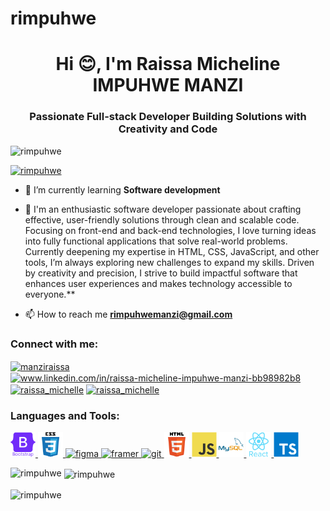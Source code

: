 # rimpuhwe
<h1 align="center">Hi 😊, I'm Raissa Micheline IMPUHWE MANZI</h1>
<h3 align="center">Passionate Full-stack Developer Building Solutions with Creativity and Code</h3>

<p align="left"> <img src="https://komarev.com/ghpvc/?username=rimpuhwe&label=Profile%20views&color=0e75b6&style=flat" alt="rimpuhwe" /> </p>

<p align="left"> <a href="https://github.com/ryo-ma/github-profile-trophy"><img src="https://github-profile-trophy.vercel.app/?username=rimpuhwe" alt="rimpuhwe" /></a> </p>

- 🌱 I’m currently learning **Software development**

- 💬 I'm an enthusiastic software developer passionate about crafting effective, user-friendly solutions through clean and scalable code. Focusing on front-end and back-end technologies, I love turning ideas into fully functional applications that solve real-world problems. Currently deepening my expertise in HTML, CSS, JavaScript, and other tools, I’m always exploring new challenges to expand my skills. Driven by creativity and precision, I strive to build impactful software that enhances user experiences and makes technology accessible to everyone.**

- 📫 How to reach me **rimpuhwemanzi@gmail.com**

<h3 align="left">Connect with me:</h3>
<p align="left">
<a href="https://twitter.com/manziraissa" target="blank"><img align="center" src="https://raw.githubusercontent.com/rahuldkjain/github-profile-readme-generator/master/src/images/icons/Social/twitter.svg" alt="manziraissa" height="30" width="40" /></a>
<a href="https://linkedin.com/in/www.linkedin.com/in/raissa-micheline-impuhwe-manzi-bb98982b8" target="blank"><img align="center" src="https://raw.githubusercontent.com/rahuldkjain/github-profile-readme-generator/master/src/images/icons/Social/linked-in-alt.svg" alt="www.linkedin.com/in/raissa-micheline-impuhwe-manzi-bb98982b8" height="30" width="40" /></a>
<a href="https://fb.com/raissa_michelle" target="blank"><img align="center" src="https://raw.githubusercontent.com/rahuldkjain/github-profile-readme-generator/master/src/images/icons/Social/facebook.svg" alt="raissa_michelle" height="30" width="40" /></a>
<a href="[https://instagram.com/raissa_michelle](https://www.instagram.com/raissa_michou/)" target="blank"><img align="center" src="https://raw.githubusercontent.com/rahuldkjain/github-profile-readme-generator/master/src/images/icons/Social/instagram.svg" alt="raissa_michelle" height="30" width="40" /></a>
</p>

<h3 align="left">Languages and Tools:</h3>
<p align="left"> <a href="https://getbootstrap.com" target="_blank" rel="noreferrer"> <img src="https://raw.githubusercontent.com/devicons/devicon/master/icons/bootstrap/bootstrap-plain-wordmark.svg" alt="bootstrap" width="40" height="40"/> </a> <a href="https://www.w3schools.com/css/" target="_blank" rel="noreferrer"> <img src="https://raw.githubusercontent.com/devicons/devicon/master/icons/css3/css3-original-wordmark.svg" alt="css3" width="40" height="40"/> </a> <a href="https://www.figma.com/" target="_blank" rel="noreferrer"> <img src="https://www.vectorlogo.zone/logos/figma/figma-icon.svg" alt="figma" width="40" height="40"/> </a> <a href="https://www.framer.com/" target="_blank" rel="noreferrer"> <img src="https://www.vectorlogo.zone/logos/framer/framer-icon.svg" alt="framer" width="40" height="40"/> </a> <a href="https://git-scm.com/" target="_blank" rel="noreferrer"> <img src="https://www.vectorlogo.zone/logos/git-scm/git-scm-icon.svg" alt="git" width="40" height="40"/> </a> <a href="https://www.w3.org/html/" target="_blank" rel="noreferrer"> <img src="https://raw.githubusercontent.com/devicons/devicon/master/icons/html5/html5-original-wordmark.svg" alt="html5" width="40" height="40"/> </a> <a href="https://developer.mozilla.org/en-US/docs/Web/JavaScript" target="_blank" rel="noreferrer"> <img src="https://raw.githubusercontent.com/devicons/devicon/master/icons/javascript/javascript-original.svg" alt="javascript" width="40" height="40"/> </a> <a href="https://www.mysql.com/" target="_blank" rel="noreferrer"> <img src="https://raw.githubusercontent.com/devicons/devicon/master/icons/mysql/mysql-original-wordmark.svg" alt="mysql" width="40" height="40"/> </a> <a href="https://reactjs.org/" target="_blank" rel="noreferrer"> <img src="https://raw.githubusercontent.com/devicons/devicon/master/icons/react/react-original-wordmark.svg" alt="react" width="40" height="40"/> </a> <a href="https://www.typescriptlang.org/" target="_blank" rel="noreferrer"> <img src="https://raw.githubusercontent.com/devicons/devicon/master/icons/typescript/typescript-original.svg" alt="typescript" width="40" height="40"/> </a> </p>

<p><img align="left" src="https://github-readme-stats.vercel.app/api/top-langs?username=rimpuhwe&show_icons=true&locale=en&layout=compact" alt="rimpuhwe" /></p>

<p>&nbsp;<img align="center" src="https://github-readme-stats.vercel.app/api?username=rimpuhwe&show_icons=true&locale=en" alt="rimpuhwe" /></p>

<p><img align="center" src="https://github-readme-streak-stats.herokuapp.com/?user=rimpuhwe&" alt="rimpuhwe" /></p>
